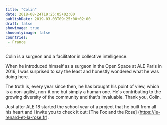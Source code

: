 ```yaml
---
title: "Colin"
date: 2018-08-24T19:25:05+02:00
publishDate: 2019-03-03T09:25:00+02:00
draft: false
showimage: true
showonlyimage: false
countries:
 - France
---
```

Colin is a surgeon and a facilitator in collective intelligence.
<!--more-->

When he introduced himself as a surgeon in the Open Space at ALE Paris in 2016, I was surprised to say the least and honestly wondered what he was doing here.

The truth is, every year since then, he has brought his point of view, which is a non-agilist, non-it one but simply a human one. He's contributing to the growing diversity of the community and that's invaluable. Thank you, Colin.

Just after ALE 18 started the school year of a project that he built from all his heart and I invite you to check it out: [The Fox and the Rose] (https://le-renard-et-la-rose.fr).
